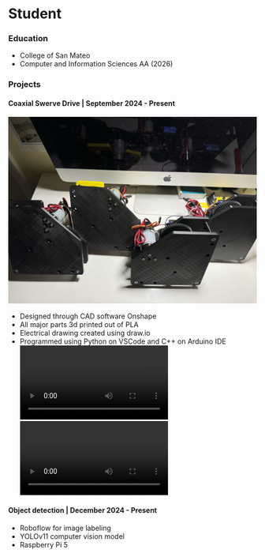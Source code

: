 # Student

### Education
- College of San Mateo
- Computer and Information Sciences AA (2026)

### Projects
#### Coaxial Swerve Drive | September 2024 - Present
![Swerve Modules](/assets/img/SwerveModules.jpg)
- Designed through CAD software Onshape
- All major parts 3d printed out of PLA
- Electrical drawing created using draw.io
- Programmed using Python on VSCode and C++ on Arduino IDE
![Swerve Module Assembly](/assets/img/Swerve-Module-Assembly.mp4)
![Swerve Module Assembly](/assets/img/Swerve-Drive-Progress.mp4)
#### Object detection | December 2024 - Present
- Roboflow for image labeling
- YOLOv11 computer vision model
- Raspberry Pi 5 
